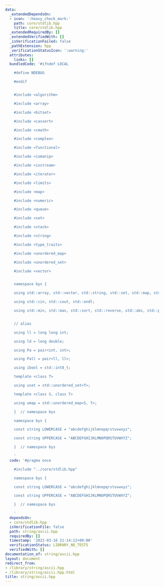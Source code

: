 ```yaml
---
data:
  _extendedDependsOn:
  - icon: ':heavy_check_mark:'
    path: core/stdlib.hpp
    title: core/stdlib.hpp
  _extendedRequiredBy: []
  _extendedVerifiedWith: []
  _isVerificationFailed: false
  _pathExtension: hpp
  _verificationStatusIcon: ':warning:'
  attributes:
    links: []
  bundledCode: '#ifndef LOCAL

    #define NDEBUG

    #endif


    #include <algorithm>

    #include <array>

    #include <bitset>

    #include <cassert>

    #include <cmath>

    #include <complex>

    #include <functional>

    #include <iomanip>

    #include <iostream>

    #include <iterator>

    #include <limits>

    #include <map>

    #include <numeric>

    #include <queue>

    #include <set>

    #include <stack>

    #include <string>

    #include <type_traits>

    #include <unordered_map>

    #include <unordered_set>

    #include <vector>


    namespace bys {

    using std::array, std::vector, std::string, std::set, std::map, std::pair;

    using std::cin, std::cout, std::endl;

    using std::min, std::max, std::sort, std::reverse, std::abs, std::pow;


    // alias

    using ll = long long int;

    using ld = long double;

    using Pa = pair<int, int>;

    using Pall = pair<ll, ll>;

    using ibool = std::int8_t;

    template <class T>

    using uset = std::unordered_set<T>;

    template <class S, class T>

    using umap = std::unordered_map<S, T>;

    }  // namespace bys

    namespace bys {

    const string LOWERCASE = "abcdefghijklmnopqrstuvwxyz";

    const string UPPERCASE = "ABCDEFGHIJKLMNOPQRSTUVWXYZ";

    }  // namespace bys

    '
  code: '#pragma once

    #include "../core/stdlib.hpp"

    namespace bys {

    const string LOWERCASE = "abcdefghijklmnopqrstuvwxyz";

    const string UPPERCASE = "ABCDEFGHIJKLMNOPQRSTUVWXYZ";

    }  // namespace bys

    '
  dependsOn:
  - core/stdlib.hpp
  isVerificationFile: false
  path: string/ascii.hpp
  requiredBy: []
  timestamp: '2022-03-16 21:14:12+09:00'
  verificationStatus: LIBRARY_NO_TESTS
  verifiedWith: []
documentation_of: string/ascii.hpp
layout: document
redirect_from:
- /library/string/ascii.hpp
- /library/string/ascii.hpp.html
title: string/ascii.hpp
---
```

